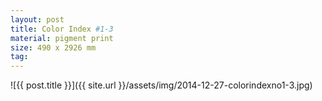 ```yaml
---
layout: post
title: Color Index #1-3
material: pigment print
size: 490 x 2926 mm
tag:
---
```


![{{ post.title }}]({{ site.url }}/assets/img/2014-12-27-colorindexno1-3.jpg)
